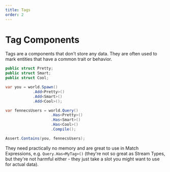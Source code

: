 ```yaml
---
title: Tags
order: 2
---
```


# Tag Components

Tags are a components that don't store any data. They are often used to mark entities that have a common trait or behavior.

```csharp
public struct Pretty;
public struct Smart;
public struct Cool;

var you = world.Spawn()
            .Add<Pretty>()
            .Add<Smart>()
            .Add<Cool>();

var fennecsUsers = world.Query()
                    .Has<Pretty>()
                    .Has<Smart>()
                    .Has<Cool>()
                    .Compile();

Assert.Contains(you, fennecsUsers);
```	

They need practically no memory and are great to use in Match Expressions, e.g. `Query.Has<MyTag>()` (they're not so great as Stream Types, but they're not harmful either - they just take a slot you might want to use for actual data).